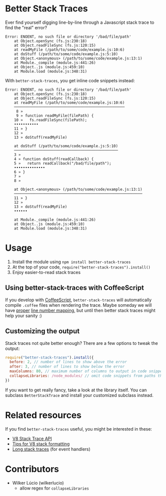 # Better Stack Traces

Ever find yourself digging line-by-line through a Javascript stack trace
to find the "real" error?

    Error: ENOENT, no such file or directory '/bad/file/path'
        at Object.openSync (fs.js:230:18)
        at Object.readFileSync (fs.js:120:15)
        at readMyFile (/path/to/some/code/example.js:10:6)
        at doStuff (/path/to/some/code/example.js:5:10)
        at Object.<anonymous> (/path/to/some/code/example.js:13:1)
        at Module._compile (module.js:441:26)
        at Object..js (module.js:459:10)
        at Module.load (module.js:348:31)

With `better-stack-traces`, you get inline code snippets instead:

    Error: ENOENT, no such file or directory '/bad/file/path'
        at Object.openSync (fs.js:230:18)
        at Object.readFileSync (fs.js:120:15)
        at readMyFile (/path/to/some/code/example.js:10:6)
        ──────────────────────────────────────────────────
         8 » 
         9 » function readMyFile(filePath) {
        10 »   fs.readFileSync(filePath);
        •••••••••••
        11 » }
        12 » 
        13 » doStuff(readMyFile)
        
        at doStuff (/path/to/some/code/example.js:5:10)
        ───────────────────────────────────────────────
        3 » 
        4 » function doStuff(readCallback) {
        5 »   return readCallback("/bad/file/path");
        ••••••••••••••
        6 » }
        7 » 
        8 » 
        
        at Object.<anonymous> (/path/to/some/code/example.js:13:1)
        ──────────────────────────────────────────────────────────
        11 » }
        12 » 
        13 » doStuff(readMyFile)
        ••••••
        
        at Module._compile (module.js:441:26)
        at Object..js (module.js:459:10)
        at Module.load (module.js:348:31)

# Usage

1. Install the module using `npm install better-stack-traces`
2. At the top of your code, `require("better-stack-traces").install()`
3. Enjoy easier-to-read stack traces

## Using better-stack-traces with CoffeeScript

If you develop with [CoffeeScript](http://coffeescript.org),
`better-stack-traces` will automatically compile `.coffee` files when
rendering the trace.  Maybe someday we will have
[proper](https://github.com/michaelficarra/CoffeeScriptRedux)
[line number mapping](https://github.com/jashkenas/coffee-script/issues/558),
but until then better stack traces might help your sanity :)

## Customizing the output

Stack traces not quite better enough?  There are a few options to tweak the
output:

```javascript
require("better-stack-traces").install({
  before: 2, // number of lines to show above the error
  after: 3, // number of lines to show below the error
  maxColumns: 80, // maximum number of columns to output in code snippets
  collapseLibraries: /node_modules/ // omit code snippets from paths that match the given regexp (ignores node_modules by default)
})
```

If you want to get really fancy, take a look at the library itself.  You can
subclass `BetterStackTrace` and install your customized subclass instead.

# Related resources

If you find `better-stack-traces` useful, you might be interested in these:

* [V8 Stack Trace API](http://code.google.com/p/v8/wiki/JavaScriptStackTraceApi)
* [Tips for V8 stack formatting](http://www.devthought.com/2011/12/22/a-string-is-not-an-error/)
* [Long stack traces](https://github.com/tlrobinson/long-stack-traces) (for event handlers)

# Contributors

- Wilker Lúcio (wilkerlucio)
  - allow regex for `collapseLibraries`
